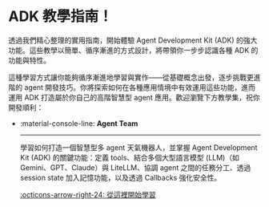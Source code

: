 # ADK 教學指南！

透過我們精心整理的實用指南，開始體驗 Agent Development Kit (ADK) 的強大功能。這些教學以簡單、循序漸進的方式設計，將帶領你一步步認識各種 ADK 的功能與特性。

這種學習方式讓你能夠循序漸進地學習與實作——從基礎概念出發，逐步挑戰更進階的 agent 開發技巧。你將探索如何在各種應用情境中有效運用這些功能，進而運用 ADK 打造屬於你自己的高階智慧型 agent 應用。歡迎瀏覽下方教學集，祝你開發順利：

<div class="grid cards" markdown>

-   :material-console-line: **Agent Team**

    ---

    學習如何打造一個智慧型多 agent 天氣機器人，並掌握 Agent Development Kit (ADK) 的關鍵功能：定義 tools、結合多個大型語言模型 (LLM)（如 Gemini、GPT、Claude）與 LiteLLM、協調 agent 之間的任務分工、透過 session state 加入記憶功能，以及透過 Callbacks 強化安全性。

    [:octicons-arrow-right-24: 從這裡開始學習](agent-team.md)

</div>

